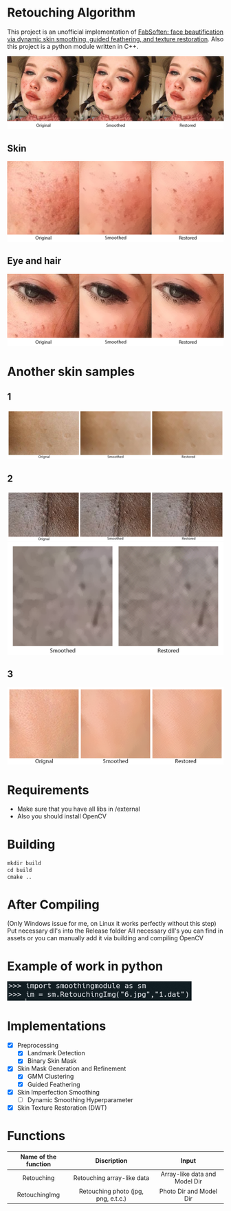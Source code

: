 # Retouching Algorithm
This project is an unofficial implementation of [FabSoften: face beautification via dynamic skin smoothing, guided feathering, and texture restoration](https://openaccess.thecvf.com/content_CVPRW_2020/papers/w31/Velusamy_FabSoften_Face_Beautification_via_Dynamic_Skin_Smoothing_Guided_Feathering_and_CVPRW_2020_paper.pdf). Also this project is a python module written in C++.

![](./assets/3in11.png)  
## Skin
![](./assets/3in11skin.png)  
## Eye and hair
![](./assets/3in11eyeandhair.png)
# Another skin samples
## 1
![](./assets/Sample1.png)
## 2
![](./assets/Sample2.png)  
![](./assets/Sample2Macro.png)
## 3
![](./assets/Sample3.png)
# Requirements

* Make sure that you have all libs in /external   
* Also you should install OpenCV

# Building

```
mkdir build
cd build
cmake ..
```

# After Compiling

(Only Windows issue for me, on Linux it works perfectly without this step)
Put necessary dll's into the Release folder 
All necessary dll's you can find in assets or you can manually add it via building and compiling OpenCV

# Example of work in python

![](./assets/Python.png)

# Implementations 

- [x] Preprocessing
  - [x] Landmark Detection
  - [x] Binary Skin Mask
- [x] Skin Mask Generation and Refinement
  - [x] GMM Clustering
  - [x] Guided Feathering
- [x] Skin Imperfection Smoothing
  - [ ] Dynamic Smoothing Hyperparameter
- [x] Skin Texture Restoration (DWT)

# Functions

| Name of the function | Discription | Input |
|:---------:|:---------:|:---------:|
| Retouching | Retouching array-like data | Array-like data and Model Dir |
| RetouchingImg | Retouching photo (jpg, png, e.t.c.) | Photo Dir and Model Dir |
